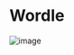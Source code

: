 # Wordle
![image](https://github.com/ngoquangtu/wordle-clone-using-unity/assets/105942153/1dd3bf1b-710f-486e-8f70-350ed571b00c)
